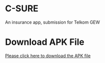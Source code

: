 # C-SURE
An insurance app, submission for Telkom GEW 

# Download APK File
[Please click here to download the APK file](https://exp-shell-app-assets.s3.us-west-1.amazonaws.com/android/%40francktamala/Snap-Sure-769a4e4ba21c40478a0dbb120538ef5c-signed.apk)
